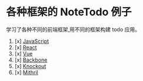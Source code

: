 # 各种框架的 NoteTodo 例子

学习了各种不同的前端框架,用不同的框架构建 todo 应用。

1. [x] [JavaScript](https://reborn233.github.io/todos-example/todo-js/)
2. [x] [React](https://reborn233.github.io/todos-example/todo-react/)
3. [x] [Vue](https://reborn233.github.io/todos-example/todo-vue/)
4. [x] [Backbone](https://reborn233.github.io/todos-example/todo-backbone/)
5. [x] [Knockout](https://reborn233.github.io/todos-example/todo-knockout/)
6. [x] [Mithril](https://reborn233.github.io/todos-example/todo-mithril/)
